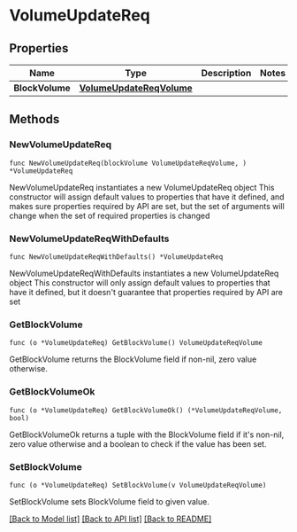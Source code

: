 # VolumeUpdateReq

## Properties

Name | Type | Description | Notes
------------ | ------------- | ------------- | -------------
**BlockVolume** | [**VolumeUpdateReqVolume**](VolumeUpdateReqVolume.md) |  | 

## Methods

### NewVolumeUpdateReq

`func NewVolumeUpdateReq(blockVolume VolumeUpdateReqVolume, ) *VolumeUpdateReq`

NewVolumeUpdateReq instantiates a new VolumeUpdateReq object
This constructor will assign default values to properties that have it defined,
and makes sure properties required by API are set, but the set of arguments
will change when the set of required properties is changed

### NewVolumeUpdateReqWithDefaults

`func NewVolumeUpdateReqWithDefaults() *VolumeUpdateReq`

NewVolumeUpdateReqWithDefaults instantiates a new VolumeUpdateReq object
This constructor will only assign default values to properties that have it defined,
but it doesn't guarantee that properties required by API are set

### GetBlockVolume

`func (o *VolumeUpdateReq) GetBlockVolume() VolumeUpdateReqVolume`

GetBlockVolume returns the BlockVolume field if non-nil, zero value otherwise.

### GetBlockVolumeOk

`func (o *VolumeUpdateReq) GetBlockVolumeOk() (*VolumeUpdateReqVolume, bool)`

GetBlockVolumeOk returns a tuple with the BlockVolume field if it's non-nil, zero value otherwise
and a boolean to check if the value has been set.

### SetBlockVolume

`func (o *VolumeUpdateReq) SetBlockVolume(v VolumeUpdateReqVolume)`

SetBlockVolume sets BlockVolume field to given value.



[[Back to Model list]](../README.md#documentation-for-models) [[Back to API list]](../README.md#documentation-for-api-endpoints) [[Back to README]](../README.md)


